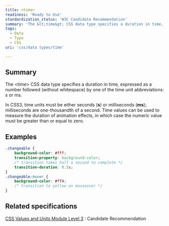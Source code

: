 ```yaml
---
title: <time>
readiness: 'Ready to Use'
standardization_status: 'W3C Candidate Recommendation'
summary: 'The &lt;time&gt; CSS data type specifies a duration in time, expressed as a number followed (without whitespace) by one of the time unit abbreviations: s or ms.'
tags:
  - Data
  - Type
  - CSS
uri: 'css/data types/time'

---
```

## Summary

The &lt;time&gt; CSS data type specifies a duration in time, expressed as a number followed (without whitespace) by one of the time unit abbreviations: s or ms.

 In CSS3, time units must be either seconds (**s**) or milliseconds (**ms**); milliseconds are one-thousandth of a second. Time values can be used to measure the duration of animation effects, in which case the numeric value must be greater than or equal to zero.

## Examples

``` css
.changeable {
    background-color: #fff;
    transition-property: background-color;
    /* transition takes half a second to complete */
    transition-duration: 0.5s;
}
.changeable:hover {
    background-color: #ff4;
    /* transition to yellow on mouseover */
}
```

## Related specifications

[CSS Values and Units Module Level 3](http://www.w3.org/TR/css3-values/)
:   Candidate Recommendation
